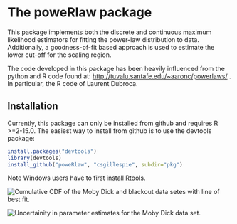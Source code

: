 The poweRlaw package
====================

This package implements both the discrete and continuous maximum likelihood estimators for fitting the power-law distribution to data. Additionally, a goodness-of-fit based approach is used to estimate the lower cut-off for the scaling region. 

The code developed in this package has been heavily influenced from the python and R code found at: http://tuvalu.santafe.edu/~aaronc/powerlaws/ . In particular, the R code of Laurent Dubroca.

Installation
------------

Currently, this package can only be installed from github and requires R >=2-15.0. The easiest way to install from github is to use the devtools package:
```r
install.packages("devtools")
library(devtools)
install_github("poweRlaw", "csgillespie", subdir="pkg")
```

Note Windows users have to first install [Rtools](http://cran.rstudio.com/bin/windows/Rtools/).



![Cumulative CDF of the Moby Dick and blackout data setes with line of best fit.](https://raw.github.com/csgillespie/poweRlaw/dev//graphics/figure1.png)

![Uncertainity in parameter estimates for the Moby Dick data set.](https://raw.github.com/csgillespie/poweRlaw/dev/graphics/figure2.png)
